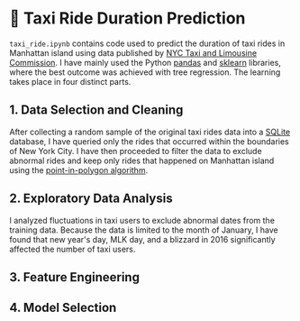 # 🚕 Taxi Ride Duration Prediction

`taxi_ride.ipynb` contains code used to predict the duration of taxi rides in Manhattan island using data published by [NYC Taxi and Limousine Commission](https://www1.nyc.gov/site/tlc/about/tlc-trip-record-data.page). I have mainly used the Python [pandas](https://pandas.pydata.org/) and [sklearn](https://scikit-learn.org/stable/) libraries, where the best outcome was achieved with tree regression. The learning takes place in four distinct parts.

## 1. Data Selection and Cleaning

After collecting a random sample of the original taxi rides data into a [SQLite](https://www.sqlite.org/index.html) database, I have queried only the rides that occurred within the boundaries of New York City. I have then proceeded to filter the data to exclude abnormal rides and keep only rides that happened on Manhattan island using the [point-in-polygon algorithm](https://en.wikipedia.org/wiki/Point_in_polygon).

## 2. Exploratory Data Analysis

I analyzed fluctuations in taxi users to exclude abnormal dates from the training data. Because the data is limited to the month of January, I have found that new year's day, MLK day, and a blizzard in 2016 significantly affected the number of taxi users.

## 3. Feature Engineering



## 4. Model Selection
